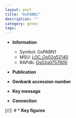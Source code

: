 ```yaml
---
layout: post
title: "OsPABN1"
description: ""
category: genes
tags: 
---
```


* **Information**  
    + Symbol: OsPABN1  
    + MSU: [LOC_Os02g52140](http://rice.uga.edu/cgi-bin/ORF_infopage.cgi?orf=LOC_Os02g52140)  
    + RAPdb: [Os02g0757900](http://rapdb.dna.affrc.go.jp/viewer/gbrowse_details/irgsp1?name=Os02g0757900)  

* **Publication**  

* **Genbank accession number**  

* **Key message**  

* **Connection**  

[//]: # * **Key figures**  


